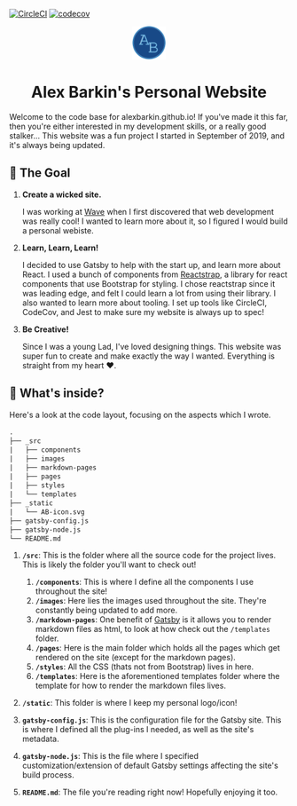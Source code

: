 [![CircleCI](https://circleci.com/gh/alexbarkin/alexbarkin.github.io/tree/Gatsby-Dev.svg?style=svg)](https://circleci.com/gh/alexbarkin/alexbarkin.github.io/tree/Gatsby-Dev) [![codecov](https://codecov.io/gh/alexbarkin/alexbarkin.github.io/branch/Gatsby-Dev/graph/badge.svg)](https://codecov.io/gh/alexbarkin/alexbarkin.github.io)

<p align="center">
  <a href="alexbarkin.github.io">
    <img alt="Alex Barkin" src="./static/AB-icon.svg" width="60" />
  </a>
</p>
<h1 align="center">
  Alex Barkin's Personal Website
</h1>

Welcome to the code base for alexbarkin.github.io!
If you've made it this far, then you're either interested in my development skills, or a really good stalker...
This website was a fun project I started in September of 2019, and it's always being updated.

## 🚀 The Goal

1.  **Create a wicked site.**

    I was working at [Wave](www.waveapps.com) when I first discovered that web development was really cool! I wanted to learn more about it, so I figured I would build a personal webiste.

2.  **Learn, Learn, Learn!**

    I decided to use Gatsby to help with the start up, and learn more about React. I used a bunch of components from [Reactstrap](https://reactstrap.github.io/), a library for react components that use Bootstrap for styling. I chose reactstrap since it was leading edge, and felt I could learn a lot from using their library. I also wanted to learn more about tooling. I set up tools like CircleCI, CodeCov, and Jest to make sure my website is always up to spec!

3.  **Be Creative!**

    Since I was a young Lad, I've loved designing things. This website was super fun to create and make exactly the way I wanted. Everything is straight from my heart ❤️.

## 🧐 What's inside?

Here's a look at the code layout, focusing on the aspects which I wrote.

    .
    ├── _src
    |   ├── components
    |   ├── images
    |   ├── markdown-pages
    |   ├── pages
    |   ├── styles
    |   └── templates
    ├── _static
    |   └── AB-icon.svg
    ├── gatsby-config.js
    ├── gatsby-node.js
    └── README.md

1.  **`/src`**: This is the folder where all the source code for the project lives. This is likely the folder you'll want to check out!

    1. **`/components`**: This is where I define all the components I use throughout the site!
    2. **`/images`**: Here lies the images used throughout the site. They're constantly being updated to add more.
    3. **`/markdown-pages`**: One benefit of [Gatsby](https://www.gatsbyjs.org) is it allows you to render markdown files as html, to look at how check out the `/templates` folder.
    4. **`/pages`**: Here is the main folder which holds all the pages which get rendered on the site (except for the markdown pages).
    5. **`/styles`**: All the CSS (thats not from Bootstrap) lives in here.
    6. **`/templates`**: Here is the aforementioned templates folder where the template for how to render the markdown files lives.

2)  **`/static`**: This folder is where I keep my personal logo/icon!

3)  **`gatsby-config.js`**: This is the configuration file for the Gatsby site. This is where I defined all the plug-ins I needed, as well as the site's metadata.

4)  **`gatsby-node.js`**: This is the file where I specified customization/extension of default Gatsby settings affecting the site's build process.

5)  **`README.md`**: The file you're reading right now! Hopefully enjoying it too.
